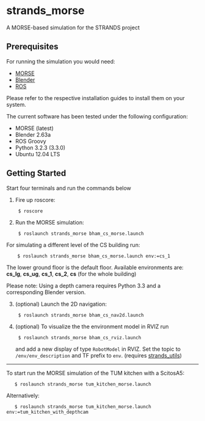 strands_morse
=============

A MORSE-based simulation for the STRANDS project

Prerequisites
-------------

For running the simulation you would need:

* [MORSE](http://www.openrobots.org/morse/doc/latest/user/installation.html) 
* [Blender](http://www.blender.org/download/get-blender/)
* [ROS](http://www.ros.org/wiki/ROS/Installation)

Please refer to the respective installation guides to install them on your system. 

The current software has been tested under the following configuration:

* MORSE (latest)
* Blender 2.63a
* ROS Groovy
* Python 3.2.3 (3.3.0)
* Ubuntu 12.04 LTS

Getting Started
---------------

Start four terminals and run the commands below

1. Fire up roscore:
   
        $ roscore
       
2. Run the MORSE simulation:
      
        $ roslaunch strands_morse bham_cs_morse.launch
       
  For simulating a different level of the CS building run:

        $ roslaunch strands_morse bham_cs_morse.launch env:=cs_1 

  The lower ground floor is the default floor. Available environments are:
  <strong>cs_lg</strong>, <strong>cs_ug</strong>, <strong>cs_1</strong>, <strong>cs_2</strong>, <strong>cs</strong> (for the whole building)

  Please note: Using a depth camera requires Python 3.3 and a corresponding
 Blender version. 
   
3. (optional) Launch the 2D navigation:

        $ roslaunch strands_morse bham_cs_nav2d.launch

4. (optional) To visualize the the environment model in RVIZ run 

        $ roslaunch strands_morse bham_cs_rviz.launch
        
   and add a new display of type `RobotModel` in RVIZ. Set the topic to
   `/env/env_description` and TF prefix to `env`. (requires [strands_utils](https://github.com/strands-project/strands_utils))


-----------------

To start run the MORSE simulation of the TUM kitchen with a ScitosA5:
      
       $ roslaunch strands_morse tum_kitchen_morse.launch

  Alternatively:

       $ roslaunch strands_morse tum_kitchen_morse.launch env:=tum_kitchen_with_depthcam


